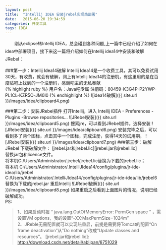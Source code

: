 ```yaml
---
layout: post
title:  "Intellij IDEA 安装jrebel实现热部署"
date:   2015-06-20 19:34:59
categories: 开发工具
tags: IDEA
---
```


   <p style="text-indent:30px; line-height:25px">刚从eclipse转Intellij IDEA，总会碰到各种问题,上一篇中已经介绍了如何在idea中部署项目，接下来这一篇将介绍如何在Intellij idea14中安装和破解JRebel：</p>
###第一步：Intellij Idea14破解
 Intellij Idea14是一个收费工具，其可以免费试用30天，有收费，就会有破解，网上有Intellij Idea14的注册机，有这里用的是在百度贴吧上找到的一个注册码，感谢吧主的无私奉献</br>
{% highlight ruby %}
用户名：Java吧专属
注册码：80459-K3G4P-P2YWP-PL1CL-KZR5O-JM0I0
{% endhighlight %}
  ![idea14破解]({{ site.url }}/images/idea/clipboard4.png)
  
###第二步：安装JRebel插件
 打开Intellij，进入 Intellij IDEA - Preferences - Plugins -Browse repositories...
  ![JRebel安装]({{ site.url }}/images/idea/clipboard5.png)
  搜索jre，可以看到JRebel插件，选择安装
  ![JRebel安装]({{ site.url }}/images/idea/clipboard6.png)
  安装完毕之后，可以看到多了两个图标，点击其中一个图标，完成注册，获得14天的试用期，
   ![JRebel安装]({{ site.url }}/images/idea/clipboard7.png)
###第三步：破解JRebel
  下载破解文件： [jrebel.jar和jrebel.lic][jrebel.jar和jrebel.lic]</br>
  替换jar包和licence文件。 </br>
  将本机C:/Users/Administrator/.jrebel/jrebel.lic替换为下载的jrebel.lic；</br>
  将本机 C:/Users/Administrator/.IntelliJIdea14/config/plugins/jr-ide-idea/lib/jrebel</br>
   C:/Users/Administrator/.IntelliJIdea14/config/plugins/jr-ide-idea/lib/jrebel6</br>
  替换为下载的jrebel.jar
  重启Intellij
   ![JRebel破解]({{ site.url }}/images/idea/clipboard8.png)
   如果重启之后看到上面图片的情况，说明已经破解成功。</br>
   PS:
   >1、如果启动时报 “ java.lang.OutOfMemoryError: PermGen space ” ，需设置VM options，我的设置“-XX:MaxPermSize=1024m”</br>
   >2、JReble无需配置就可以实现热重启，前提是需要将Tomcat的配置“On frame deactivation”从”Do nothing”改成”Update classes and resources”。
 [jrebel.jar和jrebel.lic]:      http://download.csdn.net/detail/ablipan/8751029
